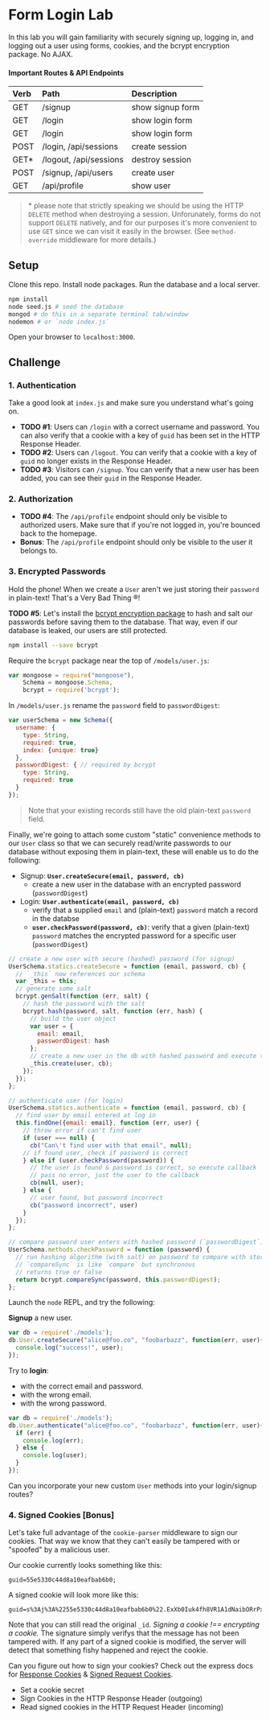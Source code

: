 # Form Login Lab

In this lab you will gain familiarity with securely signing up, logging in, and logging out a user using forms, cookies, and the bcrypt encryption package. No AJAX.

#### Important Routes & API Endpoints
| Verb | Path | Description |
|:-----|:-----|:------------|
| GET | /signup | show signup form |
| GET | /login | show login form |
| GET | /login | show login form |
| POST | /login, /api/sessions | create session |
| GET\* | /logout, /api/sessions | destroy session |
| POST | /signup, /api/users | create user |
| GET | /api/profile | show user |

> \* please note that strictly speaking we should be using the HTTP `DELETE` method when destroying a session. Unforunately, forms do not support `DELETE` natively, and for our purposes it's more convenient to use `GET` since we can visit it easily in the browser. (See `method-override` middleware for more details.)

## Setup
Clone this repo. Install node packages. Run the database and a local server.
``` bash
npm install
node seed.js # seed the database
mongod # do this in a separate terminal tab/window
nodemon # or `node index.js`
```

Open your browser to `localhost:3000`.

## Challenge
### 1. Authentication
Take a good look at `index.js` and make sure you understand what's going on.

- **TODO #1**: Users can `/login` with a correct username and password. You can also verify that a cookie with a key of `guid` has been set in the HTTP Response Header.
- **TODO #2**: Users can `/logout`. You can verify that a cookie with a key of `guid` no longer exists in the Response Header.
- **TODO #3**: Visitors can `/signup`. You can verify that a new user has been added, you can see their `guid` in the Response Header.

### 2. Authorization
- **TODO #4**: The `/api/profile` endpoint should only be visible to authorized users. Make sure that if you're not logged in, you're bounced back to the homepage.
- **Bonus**: The `/api/profile` endpoint should only be visible to the user it belongs to.

### 3. Encrypted Passwords
Hold the phone! When we create a `User` aren't we just storing their `password` in plain-text! That's a Very Bad Thing ®!

**TODO #5**: Let's install the [bcrypt encryption package](https://www.npmjs.com/package/bcrypt) to hash and salt our passwords before saving them to the database. That way, even if our database is leaked, our users are still protected.

``` bash
npm install --save bcrypt
```

Require the `bcrypt` package near the top of `/models/user.js`:

``` js
var mongoose = require("mongoose"),
    Schema = mongoose.Schema,
    bcrypt = require('bcrypt');
```

In `/models/user.js` rename the `password` field to `passwordDigest`:

```js
var userSchema = new Schema({
  username: {
    type: String,
    required: true,
    index: {unique: true}
  },
  passwordDigest: { // required by bcrypt
    type: String,
    required: true
  }
});
```

> Note that your existing records still have the old plain-text `password` field.

Finally, we're going to attach some custom "static" convenience methods to our `User` class so that we can securely read/write passwords to our database without exposing them in plain-text, these will enable us to do the following:

* Signup: **`User.createSecure(email, password, cb)`**
    * create a new user in the database with an encrypted password (`passwordDigest`)
* Login: **`User.authenticate(email, password, cb)`**
    * verify that a supplied `email` and (plain-text) `password` match a record in the databse
    - **`user.checkPassword(password, cb)`**: verify that a given (plain-text) `password` matches the encrypted password for a specific user (`passwordDigest`)

``` js
// create a new user with secure (hashed) password (for signup)
UserSchema.statics.createSecure = function (email, password, cb) {
  // `_this` now references our schema
  var _this = this;
  // generate some salt
  bcrypt.genSalt(function (err, salt) {
    // hash the password with the salt
    bcrypt.hash(password, salt, function (err, hash) {
      // build the user object
      var user = {
        email: email,
        passwordDigest: hash
      };
      // create a new user in the db with hashed password and execute the callback when done
      _this.create(user, cb);
    });
  });
};

// authenticate user (for login)
UserSchema.statics.authenticate = function (email, password, cb) {
  // find user by email entered at log in
  this.findOne({email: email}, function (err, user) {
    // throw error if can't find user
    if (user === null) {
      cb("Can\'t find user with that email", null);
    // if found user, check if password is correct
    } else if (user.checkPassword(password)) {
      // the user is found & password is correct, so execute callback
      // pass no error, just the user to the callback
      cb(null, user);
    } else {
      // user found, but password incorrect
      cb("password incorrect", user)
    }
  });
};

// compare password user enters with hashed password (`passwordDigest`)
UserSchema.methods.checkPassword = function (password) {
  // run hashing algorithm (with salt) on password to compare with stored `passwordDigest`
  // `compareSync` is like `compare` but synchronous
  // returns true or false
  return bcrypt.compareSync(password, this.passwordDigest);
};
```


Launch the `node` REPL, and try the following:

**Signup** a new user.
``` js
var db = require('./models');
db.User.createSecure("alice@foo.co", "foobarbazz", function(err, user){
  console.log("success!", user);
});
```

Try to **login**:
* with the correct email and password.
* with the wrong email.
* with the wrong password.

``` js
var db = require('./models');
db.User.authenticate("alice@foo.co", "foobarbazz", function(err, user){
  if (err) {
    console.log(err);
  } else {
    console.log(user);
  }
});
```

Can you incorporate your new custom `User` methods into your login/signup routes?

### 4. Signed Cookies [Bonus]
Let's take full advantage of the `cookie-parser` middleware to sign our cookies. That way we know that they can't easily be tampered with or "spoofed" by a malicious user.

Our cookie currently looks something like this:
```
guid=55e5330c44d8a10eafbab6b0;
```

A signed cookie will look more like this:

```
guid=s%3Aj%3A%2255e5330c44d8a10eafbab6b0%22.ExXb0Iuk4fh8VR1A1dNaibORrPxHDpJSjVYunsIw%2FXw
```

Note that you can still read the original `_id`. _Signing a cookie !== encrypting a cookie._ The signature simply verifys that the message has not been tampered with. If any part of a signed cookie is modified, the server will detect that something fishy happened and reject the cookie.

Can you figure out how to sign your cookies? Check out the express docs for [Response Cookies](http://expressjs.com/api.html#res.cookie) & [Signed Request Cookies](http://expressjs.com/api.html#req.signedCookies).

- Set a cookie secret
- Sign Cookies in the HTTP Response Header (outgoing)
- Read signed cookies in the HTTP Request Header (incoming)
